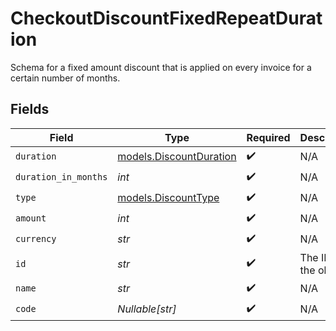 # CheckoutDiscountFixedRepeatDuration

Schema for a fixed amount discount that is applied on every invoice
for a certain number of months.


## Fields

| Field                                                    | Type                                                     | Required                                                 | Description                                              |
| -------------------------------------------------------- | -------------------------------------------------------- | -------------------------------------------------------- | -------------------------------------------------------- |
| `duration`                                               | [models.DiscountDuration](../models/discountduration.md) | :heavy_check_mark:                                       | N/A                                                      |
| `duration_in_months`                                     | *int*                                                    | :heavy_check_mark:                                       | N/A                                                      |
| `type`                                                   | [models.DiscountType](../models/discounttype.md)         | :heavy_check_mark:                                       | N/A                                                      |
| `amount`                                                 | *int*                                                    | :heavy_check_mark:                                       | N/A                                                      |
| `currency`                                               | *str*                                                    | :heavy_check_mark:                                       | N/A                                                      |
| `id`                                                     | *str*                                                    | :heavy_check_mark:                                       | The ID of the object.                                    |
| `name`                                                   | *str*                                                    | :heavy_check_mark:                                       | N/A                                                      |
| `code`                                                   | *Nullable[str]*                                          | :heavy_check_mark:                                       | N/A                                                      |